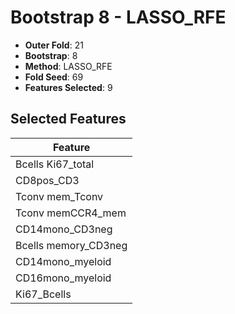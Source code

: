 # Bootstrap 8 - LASSO_RFE

- **Outer Fold**: 21
- **Bootstrap**: 8
- **Method**: LASSO_RFE
- **Fold Seed**: 69
- **Features Selected**: 9

## Selected Features

| Feature |
|---------|
| Bcells Ki67_total |
| CD8pos_CD3 |
| Tconv mem_Tconv |
| Tconv memCCR4_mem |
| CD14mono_CD3neg |
| Bcells memory_CD3neg |
| CD14mono_myeloid |
| CD16mono_myeloid |
| Ki67_Bcells |
